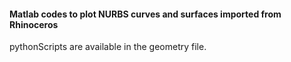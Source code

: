 #### Matlab codes to plot NURBS curves and surfaces imported from Rhinoceros

pythonScripts are available in the geometry file.


